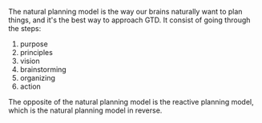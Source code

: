 The natural planning model is the way our brains naturally want to plan things, and it's the best way to approach GTD. It consist of going through the steps:

1. purpose
2. principles
3. vision
4. brainstorming
5. organizing
6. action

The opposite of the natural planning model is the reactive planning model, which is the natural planning model in reverse.